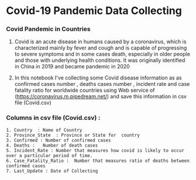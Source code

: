 # Covid-19 Pandemic Data Collecting
### Covid Pandemic in Countries

1. Covid is an acute disease in humans caused by a coronavirus, which is characterized mainly by fever and cough and is capable of progressing to severe symptoms and in some cases death, especially in older people and those with underlying health conditions. It was originally identified in China in 2019 and became pandemic in 2020

2. In this notebook I've collecting some Covid disease information as as confirmed cases number , deaths cases number , incident rate and case fatality ratio for worldwide countries using Web service of (https://coronavirus.m.pipedream.net/) and save this information in csv file (Covid.csv)

###  Columns in csv file (Covid.csv) :
    1. Country  : Name of Country 
    2. Province_State  : Province or State for  country
    3. Confirmed : Number of confirmed cases  
    4. Deaths :   Number of death cases
    5. Incident_Rate : Number that measures how covid is likely to occur over a particular period of time.
    6. Case_Fatality_Ratio :  Number that measures ratio of deaths between confirmed cases 
    7. Last_Update : Date of Collecting
